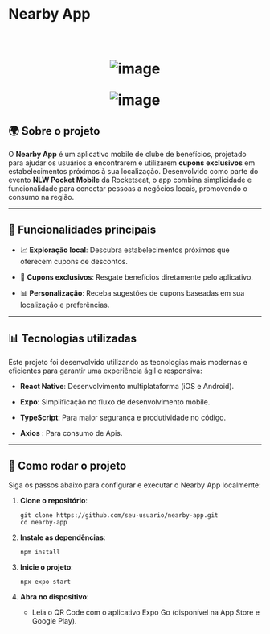 

# Nearby App

<br>

<h1 align="center" >

![image](https://github.com/user-attachments/assets/5f5d68c2-41e9-48bb-a474-b04723f6b324)




![image](https://github.com/user-attachments/assets/5eb34ae4-fa20-438c-9a11-050016b4dae5)




## 🌍 Sobre o projeto

O **Nearby App** é um aplicativo mobile de clube de benefícios, projetado para ajudar os usuários a encontrarem e utilizarem **cupons exclusivos** em estabelecimentos próximos à sua localização. Desenvolvido como parte do evento **NLW Pocket Mobile** da Rocketseat, o app combina simplicidade e funcionalidade para conectar pessoas a negócios locais, promovendo o consumo na região.

----------

## 🌟 Funcionalidades principais

-   📈 **Exploração local**: Descubra estabelecimentos próximos que oferecem cupons de descontos.
    
-   🎁 **Cupons exclusivos**: Resgate benefícios diretamente pelo aplicativo.
    
-   📊 **Personalização**: Receba sugestões de cupons baseadas em sua localização e preferências.
    

----------

## 📊 Tecnologias utilizadas

Este projeto foi desenvolvido utilizando as tecnologias mais modernas e eficientes para garantir uma experiência ágil e responsiva:

-   **React Native**: Desenvolvimento multiplataforma (iOS e Android).
    
-   **Expo**: Simplificação no fluxo de desenvolvimento mobile.
    
-   **TypeScript**: Para maior segurança e produtividade no código.
    
-   **Axios** : Para consumo de Apis.
    

----------

## 🔧 Como rodar o projeto

Siga os passos abaixo para configurar e executar o Nearby App localmente:

1.  **Clone o repositório**:
    
    ```
    git clone https://github.com/seu-usuario/nearby-app.git
    cd nearby-app
    ```
    
2.  **Instale as dependências**:
    
    ```
    npm install
    ```
    
3.  **Inicie o projeto**:
    
    ```
    npx expo start
    ```
    
4.  **Abra no dispositivo**:
    
    -   Leia o QR Code com o aplicativo Expo Go (disponível na App Store e Google Play).
        

